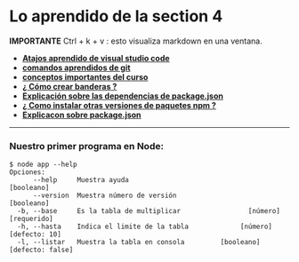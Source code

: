 # Lo aprendido de la section 4

**IMPORTANTE** Ctrl + k + v : esto visualiza markdown en una ventana.

- [**Atajos aprendido de visual studio code**](/markdown/atajos-vscode.md)
- [**comandos aprendidos de git**](/markdown/comandos-git.md)
- [**conceptos importantes del curso**](/markdown/conceptos.md)
- [**¿ Cómo crear banderas ?**](/markdown/crear-banderas.md)
- [**Explicación sobre las dependencias de package.json**](/markdown/dependecias.md)
- [**¿ Como instalar otras versiones de paquetes npm ?**](/markdown/instalar-otras-versiones.md)
- [**Explicacon sobre package.json**](/markdown/package-json.md)

---

### Nuestro primer programa en Node:

```
$ node app --help
Opciones:
      --help     Muestra ayuda                                        [booleano]
      --version  Muestra número de versión                            [booleano]
  -b, --base     Es la tabla de multiplicar                 [número] [requerido]
  -h, --hasta    Indica el limite de la tabla             [número] [defecto: 10]
  -l, --listar   Muestra la tabla en consola         [booleano] [defecto: false]
```